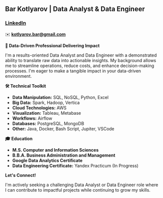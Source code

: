## **Bar Kotlyarov** | Data Analyst & Data Engineer 

### [LinkedIn](https://www.linkedin.com/in/kotlyarov-bar/) 

✉️ **kotlyarov.bar@gmail.com**

**🎯 Data-Driven Professional Delivering Impact**

I'm a results-oriented Data Analyst and Data Engineer with a demonstrated ability to translate raw data into actionable insights. My background allows me to  streamline operations, reduce costs, and enhance decision-making processes.  I'm eager to make a tangible impact in your data-driven environment. 

**🛠️ Technical Toolkit**

* **Data Manipulation:** SQL, NoSQL, Python, Excel
* **Big Data:** Spark, Hadoop, Vertica
* **Cloud Technologies:** AWS
* **Visualization:** Tableau, Metabase 
* **Workflows:** Airflow
* **Databases:** PostgreSQL, MongoDB
* **Other:**  Java, Docker, Bash Script, Jupiter, VSCode

**🎓 Education**

* **M.S. Computer and Information Sciences**
* **B.B.A. Business Administration and Management**
* **Google Data Analytics Certificate**
* **Data Engineering Certificate:** Yandex Practicum (In Progress)

**Let's Connect!**

I'm actively seeking a challenging Data Analyst or Data Engineer role where I can contribute to impactful projects while continuing to grow my skills.

